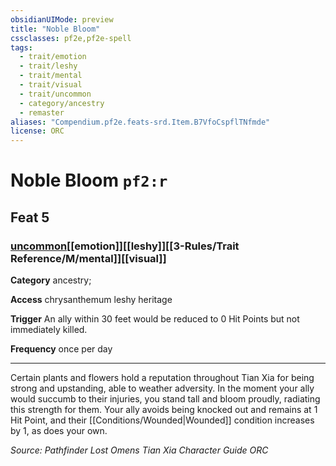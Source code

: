 ```yaml
---
obsidianUIMode: preview
title: "Noble Bloom"
cssclasses: pf2e,pf2e-spell
tags:
  - trait/emotion
  - trait/leshy
  - trait/mental
  - trait/visual
  - trait/uncommon
  - category/ancestry
  - remaster
aliases: "Compendium.pf2e.feats-srd.Item.B7VfoCspflTNfmde"
license: ORC
---
```

# Noble Bloom `pf2:r`
## Feat 5
### [uncommon](uncommon "Uncommon Rarity Trait")[[emotion]][[leshy]][[3-Rules/Trait Reference/M/mental]][[visual]]

**Category** ancestry; 




**Access** chrysanthemum leshy heritage

**Trigger** An ally within 30 feet would be reduced to 0 Hit Points but not immediately killed.

**Frequency** once per day

* * *

Certain plants and flowers hold a reputation throughout Tian Xia for being strong and upstanding, able to weather adversity. In the moment your ally would succumb to their injuries, you stand tall and bloom proudly, radiating this strength for them. Your ally avoids being knocked out and remains at 1 Hit Point, and their [[Conditions/Wounded|Wounded]] condition increases by 1, as does your own.

*Source: Pathfinder Lost Omens Tian Xia Character Guide*
*ORC*